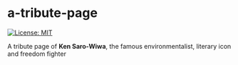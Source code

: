 # a-tribute-page

[![License: MIT](https://img.shields.io/badge/License-MIT-yellow.svg)](https://github.com/KuthumiPepple/a-tribute-page/blob/master/LICENSE)

A tribute page of **Ken Saro-Wiwa**, the famous environmentalist, literary icon and freedom fighter